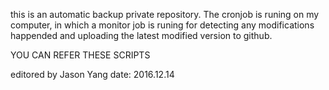 this is an automatic backup private repository. The cronjob is runing on my computer, in which a monitor job is runing for detecting any modifications happended and uploading the latest modified version to github.

YOU CAN REFER THESE SCRIPTS

editored by Jason Yang
date: 2016.12.14
